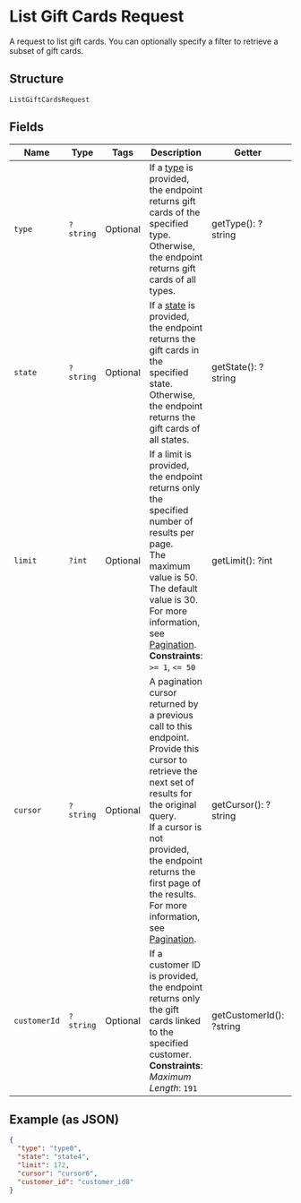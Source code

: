 
# List Gift Cards Request

A request to list gift cards. You can optionally specify a filter to retrieve a subset of
gift cards.

## Structure

`ListGiftCardsRequest`

## Fields

| Name | Type | Tags | Description | Getter | Setter |
|  --- | --- | --- | --- | --- | --- |
| `type` | `?string` | Optional | If a [type](../../doc/models/gift-card-type.md) is provided, the endpoint returns gift cards of the specified type.<br>Otherwise, the endpoint returns gift cards of all types. | getType(): ?string | setType(?string type): void |
| `state` | `?string` | Optional | If a [state](../../doc/models/gift-card-status.md) is provided, the endpoint returns the gift cards in the specified state.<br>Otherwise, the endpoint returns the gift cards of all states. | getState(): ?string | setState(?string state): void |
| `limit` | `?int` | Optional | If a limit is provided, the endpoint returns only the specified number of results per page.<br>The maximum value is 50. The default value is 30.<br>For more information, see [Pagination](../../https://developer.squareup.com/docs/working-with-apis/pagination).<br>**Constraints**: `>= 1`, `<= 50` | getLimit(): ?int | setLimit(?int limit): void |
| `cursor` | `?string` | Optional | A pagination cursor returned by a previous call to this endpoint.<br>Provide this cursor to retrieve the next set of results for the original query.<br>If a cursor is not provided, the endpoint returns the first page of the results.<br>For more information, see [Pagination](../../https://developer.squareup.com/docs/working-with-apis/pagination). | getCursor(): ?string | setCursor(?string cursor): void |
| `customerId` | `?string` | Optional | If a customer ID is provided, the endpoint returns only the gift cards linked to the specified customer.<br>**Constraints**: *Maximum Length*: `191` | getCustomerId(): ?string | setCustomerId(?string customerId): void |

## Example (as JSON)

```json
{
  "type": "type0",
  "state": "state4",
  "limit": 172,
  "cursor": "cursor6",
  "customer_id": "customer_id8"
}
```

